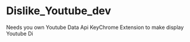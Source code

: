 # Dislike_Youtube_dev
Needs you own Youtube Data Api KeyChrome Extension to make display Youtube Di
